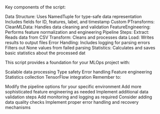 Key components of the script:

Data Structure:
Uses NamedTuple for type-safe data representation
Includes fields for ID, features, label, and timestamp
Custom PTransforms:
CleanMLData: Handles data cleaning and validation
FeatureEngineering: Performs feature normalization and engineering
Pipeline Steps:
Extract: Reads data from CSV
Transform: Cleans and processes data
Load: Writes results to output files
Error Handling:
Includes logging for parsing errors
Filters out None values from failed parsing
Statistics:
Calculates and saves basic statistics about the processed dat


This script provides a foundation for your MLOps project with:

Scalable data processing
Type safety
Error handling
Feature engineering
Statistics collection
TensorFlow integration
Remember to:

Modify the pipeline options for your specific environment
Add more sophisticated feature engineering as needed
Implement additional data validation steps
Add monitoring and logging as required
Consider adding data quality checks
Implement proper error handling and recovery mechanisms


